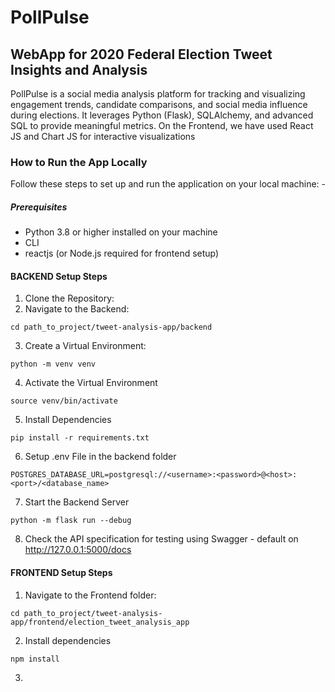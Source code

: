 # PollPulse
## WebApp for 2020 Federal Election Tweet Insights and Analysis

PollPulse is a social media analysis platform for tracking and visualizing engagement trends, candidate comparisons, and social media influence during elections. It leverages Python (Flask), SQLAlchemy, and advanced SQL to provide meaningful metrics. On the Frontend, we have used React JS and Chart JS for interactive visualizations


### How to Run the App Locally
Follow these steps to set up and run the application on your local machine: -
##### Prerequisites
* Python 3.8 or higher installed on your machine
* CLI
* reactjs (or Node.js required for frontend setup)

#### BACKEND Setup Steps
 1.  Clone the Repository:
 2.  Navigate to the Backend:
```
cd path_to_project/tweet-analysis-app/backend
```
 3.  Create a Virtual Environment:
```
python -m venv venv
```
 4.  Activate the Virtual Environment
```
source venv/bin/activate
```
 5.  Install Dependencies
```
pip install -r requirements.txt
```
6. Setup .env File in the backend folder
```
POSTGRES_DATABASE_URL=postgresql://<username>:<password>@<host>:<port>/<database_name>
```
7. Start the Backend Server
```
python -m flask run --debug
```
8. Check the API specification for testing using Swagger - default on http://127.0.0.1:5000/docs


#### FRONTEND Setup Steps
1. Navigate to the Frontend folder:
```
cd path_to_project/tweet-analysis-app/frontend/election_tweet_analysis_app
```
2. Install dependencies
```
npm install
```
3. 
